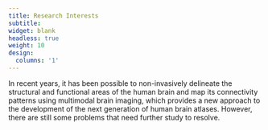 ```yaml
---
title: Research Interests
subtitle:
widget: blank
headless: true
weight: 10
design:
  columns: '1'
---
```


In recent years, it has been possible to non-invasively delineate the structural and functional areas of the human brain and map its connectivity patterns using multimodal brain imaging, which provides a new approach to the development of the next generation of human brain atlases. However, there are still some problems that need further study to resolve.
